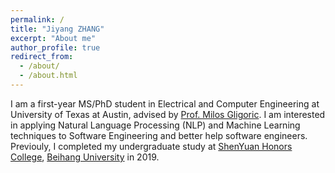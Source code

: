 ```yaml
---
permalink: /
title: "Jiyang ZHANG"
excerpt: "About me"
author_profile: true
redirect_from: 
  - /about/
  - /about.html
---
```


I am a first-year MS/PhD student in Electrical and Computer
Engineering at University of Texas at Austin, advised by [Prof. Milos
Gligoric](http://users.ece.utexas.edu/~gligoric/). I am interested in
applying Natural Language Processing (NLP) and Machine Learning techniques
to Software Engineering and better help software engineers. Previouly,
I completed my undergraduate study at [ShenYuan Honors
College](http://hc.buaa.edu.cn/index.htm), [Beihang
University](https://ev.buaa.edu.cn/) in 2019.
